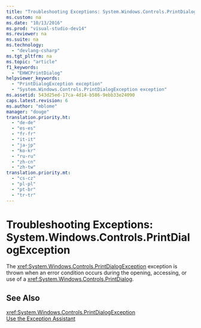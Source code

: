 ```yaml
---
title: "Troubleshooting Exceptions: System.Windows.Controls.PrintDialogException"
ms.custom: na
ms.date: "10/13/2016"
ms.prod: "visual-studio-dev14"
ms.reviewer: na
ms.suite: na
ms.technology: 
  - "devlang-csharp"
ms.tgt_pltfrm: na
ms.topic: "article"
f1_keywords: 
  - "EHWCPrintDialog"
helpviewer_keywords: 
  - "PrintDialogException exception"
  - "System.Windows.Controls.PrintDialogException exception"
ms.assetid: 543d25ed-17ca-4d14-b586-9ebb33e24090
caps.latest.revision: 6
ms.author: "mblome"
manager: "douge"
translation.priority.ht: 
  - "de-de"
  - "es-es"
  - "fr-fr"
  - "it-it"
  - "ja-jp"
  - "ko-kr"
  - "ru-ru"
  - "zh-cn"
  - "zh-tw"
translation.priority.mt: 
  - "cs-cz"
  - "pl-pl"
  - "pt-br"
  - "tr-tr"
---
```

# Troubleshooting Exceptions: System.Windows.Controls.PrintDialogException
The <xref:System.Windows.Controls.PrintDialogException> exception is thrown when an error condition occurs during the opening, accessing, or use of a <xref:System.Windows.Controls.PrintDialog>.  
  
## See Also  
 <xref:System.Windows.Controls.PrintDialogException>   
 [Use the Exception Assistant](../Topic/How%20to:%20Use%20the%20Exception%20Assistant.md)